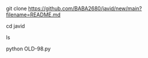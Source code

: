 git clone https://github.com/BABA2680/javid/new/main?filename=README.md

cd javid

ls

python OLD-98.py
